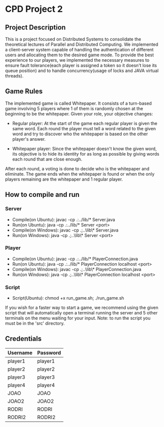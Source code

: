 # CPD Project 2

## Project Description

This is a project focused on Distributed Systems to consolidate the theoretical lectures of Parallel and Distributed Computing. We implemented a client-server system capable of handling the authentication of different users and allocating them to the desired game mode. To provide the best experience to our players, we implemented the necessary measures to ensure fault tolerance(each player is assigned a token so it doesn't lose its queue position) and to handle concurrency(usage of locks and JAVA virtual threads).


## Game Rules

The implemented game is called Whitepaper. It consists of a turn-based game involving 5 players where 1 of them is randomly chosen at the beginning to be the whitepaper. Given your role, your objective changes:

- Regular player: At the start of the game each regular player is given the same word. Each round the player must tell a word related to the given word and try to discover who the whitepaper is based on the other player's answer.

- Whitepaper player: Since the whitepaper doesn't know the given word, its objective is to hide its identity for as long as possible by giving words each round that are close enough.

After each round, a voting is done to decide who is the whitepaper and eliminate. The game ends when the whitepaper is found or when the only players remaining are the whitepaper and 1 regular player.

## How to compile and run

### Server
- Compile(on Ubuntu): javac -cp .:../lib/* Server.java
- Run(on Ubuntu): java -cp .:../lib/* Server \<port>
- Compile(on Windows): javac -cp .;..\lib\\* Server.java
- Run(on Windows): java -cp .;..\lib\\* Server \<port>

### Player
- Compile(on Ubuntu): javac -cp .:../lib/* PlayerConnection.java
- Run(on Ubuntu): java -cp .:../lib/* PlayerConnection localhost \<port>
- Compile(on Windows): javac -cp .;..\lib\\* PlayerConnection.java
- Run(on Windows): java -cp .;..\lib\\* PlayerConnection localhost \<port>

### Script

- Script(Ubuntu): chmod +x run_game.sh; ./run_game.sh

If you wish for a faster way to start a game, we recommend using the given script that will automatically open a terminal running the server and 5 other terminals on the menu waiting for your input. Note: to run the script you must be in the 'src' directory.

## Credentials

| Username   | Password   |
|------------|------------|
| player1    | player1    |
| player2    | player2    |
| player3    | player3    |
| player4    | player4    |
| JOAO       | JOAO       |
| JOAO2      | JOAO2      |
| RODRI      | RODRI      |
| RODRI2     | RODRI2     |
